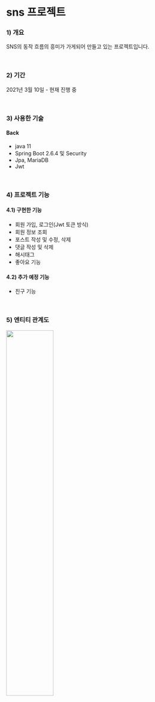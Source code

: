 # sns 프로젝트
### 1) 개요
SNS의 동작 흐름의 흥미가 가게되어 만들고 있는 프로젝트입니다.

<br>

### 2) 기간
2021년 3월 10일 - 현재 진행 중

<br>

### 3) 사용한 기술
#### Back
- java 11
- Spring Boot 2.6.4 및 Security
- Jpa, MariaDB
- Jwt

<br>

### 4) 프로젝트 기능
#### 4.1) 구현한 기능
- 회원 가입, 로그인(Jwt 토큰 방식)
- 회원 정보 조회
- 포스트 작성 및 수정, 삭제
- 댓글 작성 및 삭제
- 해시태그
- 좋아요 기능
 

#### 4.2) 추가 예정 기능
- 친구 기능

<br>

### 5) 엔티티 관계도
<img src ="https://user-images.githubusercontent.com/66755342/162623081-619fe8b8-64a6-4ee7-868c-1ed413cf90c5.png" width="50%" height="50%"/>


